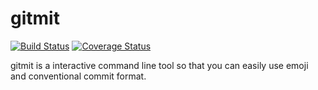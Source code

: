# gitmit

[![Build Status](https://travis-ci.org/sqrthree/gitmit.svg?branch=master)](https://travis-ci.org/sqrthree/gitmit) [![Coverage Status](https://coveralls.io/repos/github/sqrthree/gitmit/badge.svg?branch=master)](https://coveralls.io/github/sqrthree/gitmit?branch=master)

gitmit is a interactive command line tool so that you can easily use emoji and conventional commit format.
